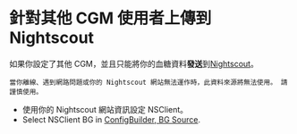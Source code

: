 # 針對其他 CGM 使用者上傳到 Nightscout

如果你設定了其他 CGM，並且只能將你的血糖資料**發送**到[Nightscout](https://nightscout.github.io/)。

```{important}
當你離線、遇到網路問題或你的 Nightscout 網站無法運作時，此資料來源將無法使用。 請謹慎使用。
```

-   使用你的 Nightscout 網站資訊設定 NSClient。
-   Select NSClient BG in [ConfigBuilder, BG Source](../SettingUpAaps/ConfigBuilder.md#bg-source).

